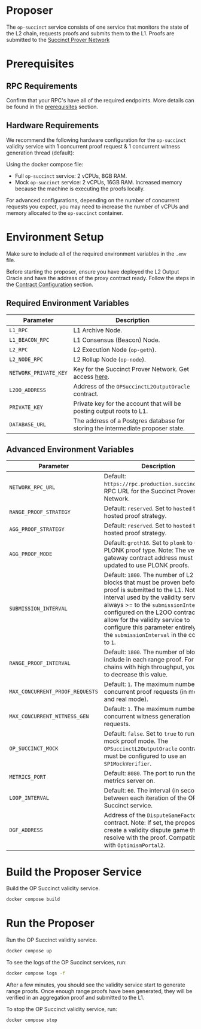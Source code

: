 # Proposer

The `op-succinct` service consists of one service that monitors the state of the L2 chain, requests proofs and submits them to the L1. Proofs are submitted to the [Succinct Prover Network](https://docs.succinct.xyz/docs/generating-proofs/prover-network)

# Prerequisites

## RPC Requirements

Confirm that your RPC's have all of the required endpoints. More details can be found in the [prerequisites](../quick-start/prerequisites.md#requirements) section.

## Hardware Requirements

We recommend the following hardware configuration for the `op-succinct` validity service with 1 concurrent proof request & 1 concurrent witness generation thread (default):

Using the docker compose file:

- Full `op-succinct` service: 2 vCPUs, 8GB RAM.
- Mock `op-succinct` service: 2 vCPUs, 16GB RAM. Increased memory because the machine is executing the proofs locally.

For advanced configurations, depending on the number of concurrent requests you expect, you may need to increase the number of vCPUs and memory allocated to the `op-succinct` container.

# Environment Setup

Make sure to include *all* of the required environment variables in the `.env` file.

Before starting the proposer, ensure you have deployed the L2 Output Oracle and have the address of the proxy contract ready. Follow the steps in the [Contract Configuration](../contracts/configuration.md) section.

## Required Environment Variables

| Parameter | Description |
|-----------|-------------|
| `L1_RPC` | L1 Archive Node. |
| `L1_BEACON_RPC` | L1 Consensus (Beacon) Node. |
| `L2_RPC` | L2 Execution Node (`op-geth`). |
| `L2_NODE_RPC` | L2 Rollup Node (`op-node`). |
| `NETWORK_PRIVATE_KEY` | Key for the Succinct Prover Network. Get access [here](https://docs.succinct.xyz/docs/generating-proofs/prover-network). |
| `L2OO_ADDRESS` | Address of the `OPSuccinctL2OutputOracle` contract. |
| `PRIVATE_KEY` | Private key for the account that will be posting output roots to L1. |
| `DATABASE_URL` | The address of a Postgres database for storing the intermediate proposer state. |

## Advanced Environment Variables

| Parameter | Description |
|-----------|-------------|
| `NETWORK_RPC_URL` | Default: `https://rpc.production.succinct.xyz`. RPC URL for the Succinct Prover Network. |
| `RANGE_PROOF_STRATEGY` | Default: `reserved`. Set to `hosted` to use hosted proof strategy. |
| `AGG_PROOF_STRATEGY` | Default: `reserved`. Set to `hosted` to use hosted proof strategy. |
| `AGG_PROOF_MODE` | Default: `groth16`. Set to `plonk` to use PLONK proof type. Note: The verifier gateway contract address must be updated to use PLONK proofs. |
| `SUBMISSION_INTERVAL` | Default: `1800`. The number of L2 blocks that must be proven before a proof is submitted to the L1. Note: The interval used by the validity service is always >= to the `submissionInterval` configured on the L2OO contract. To allow for the validity service to configure this parameter entirely, set the `submissionInterval` in the contract to `1`. |
| `RANGE_PROOF_INTERVAL` | Default: `1800`. The number of blocks to include in each range proof. For chains with high throughput, you need to decrease this value. |
| `MAX_CONCURRENT_PROOF_REQUESTS` | Default: `1`. The maximum number of concurrent proof requests (in mock and real mode). |
| `MAX_CONCURRENT_WITNESS_GEN` | Default: `1`. The maximum number of concurrent witness generation requests. |
| `OP_SUCCINCT_MOCK` | Default: `false`. Set to `true` to run in mock proof mode. The `OPSuccinctL2OutputOracle` contract must be configured to use an `SP1MockVerifier`. |
| `METRICS_PORT` | Default: `8080`. The port to run the metrics server on. |
| `LOOP_INTERVAL` | Default: `60`. The interval (in seconds) between each iteration of the OP Succinct service. |
| `DGF_ADDRESS` | Address of the `DisputeGameFactory` contract. Note: If set, the proposer will create a validity dispute game that will resolve with the proof. Compatible with `OptimismPortal2`. |

# Build the Proposer Service

Build the OP Succinct validity service.

```bash
docker compose build
```

# Run the Proposer

Run the OP Succinct validity service.

```bash
docker compose up
```

To see the logs of the OP Succinct services, run:

```bash
docker compose logs -f
```

After a few minutes, you should see the validity service start to generate range proofs. Once enough range proofs have been generated, they will be verified in an aggregation proof and submitted to the L1.

To stop the OP Succinct validity service, run:

```bash
docker compose stop
```